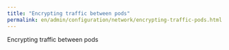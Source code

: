 ```yaml
---
title: "Encrypting traffic between pods"
permalink: en/admin/configuration/network/encrypting-traffic-pods.html
---
```


Encrypting traffic between pods
